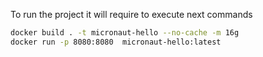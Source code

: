 To run the project it will require to execute next commands 

```bash
docker build . -t micronaut-hello --no-cache -m 16g
docker run -p 8080:8080  micronaut-hello:latest
```
